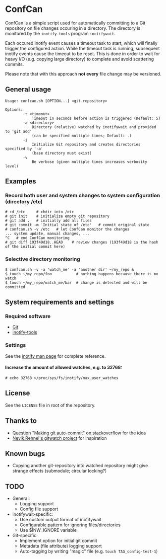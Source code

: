 # ConfCan

ConfCan is a simple script used for automatically committing to a Git repository
on file changes occuring in a directory. The directory is monitored by the
`inotify-tools` program `inotifywait`.

Each occured inotify event causes a timeout task to start, which will finally 
trigger the configured action. While the timeout task is running, subsequent 
inotify events cause the timeout to be reset. This is done in order to wait for 
heavy I/O (e.g. copying large directory) to complete and avoid scattering commits.

Please note that with this approach **not every** file change may be versioned.


## General usage

    Usage: confcan.sh [OPTION...] <git-repository>
    
    Options:
            -t <timeout>
                Timeout in seconds before action is triggered (Default: 5)
            -a <directory>
                Directory (relative) watched by inotifywait and provided to 'git add'
                (can be specified multiple times; Default: .)
            -i
                Initialize Git repository and creates directories specified by '-a'
                (base directory must exist)
            -v
                Be verbose (given multiple times increases verbosity level)


## Examples

### Record both user and system changes to system configuration (directory /etc)

    # cd /etc     # chdir into /etc
    # git init    # initialize empty git repository
    # git add .   # initially add all files
    # git commit -m 'Initial state of /etc'   # commit original state
    # confcan.sh -v /etc   # let ConfCan monitor the changes
    ... system update, manual changes, ...
    ^C   # end ConfCan monitoring
    # git diff 193f49d18..HEAD    # review changes (193f49d18 is the hash of the initial commit here)

### Selective directory monitoring

    $ confcan.sh -v -a 'watch_me' -a 'another dir' ~/my_repo &
    $ touch ~/my_repo/foo           # nothing happens because there is no watch
    $ touch ~/my_repo/watch_me/bar  # change is detected and will be committed


## System requirements and settings

### Required software

* [Git](http://git-scm.com/)
* [inotify-tools](https://github.com/rvoicilas/inotify-tools/wiki)

### Settings

See the [inotify man page](http://www.kernel.org/doc/man-pages/online/pages/man7/inotify.7.html) for complete reference.

#### Increase the amount of allowed watches, e.g. to 32768:

    # echo 32768 >/proc/sys/fs/inotify/max_user_watches


## License

See the `LICENSE` file in root of the repository.


## Thanks to

* [Question "Making git auto-commit" on stackoverflow](http://stackoverflow.com/questions/420143/making-git-auto-commit) for the idea
* [Nevik Rehnel's gitwatch project](https://github.com/n3v1k/gitwatch) for inspiration


## Known bugs

* Copying another git-repository into watched repository might give strange effects (submodule; circular locking?)


## TODO

* General:
  * Logging support
  * Config file support
* inotifywait-specific:
  * Use custom output format of inotifywait
  * Configurable pattern for ignoring files/directories
  * Use $INW_IGNORE variable
* Git-specific:
  * Implement option for initial git commit
  * Metadata (file attribute) logging support
  * Auto-tagging by writing "magic" file (e.g. `touch TAG_config-test-1`)

